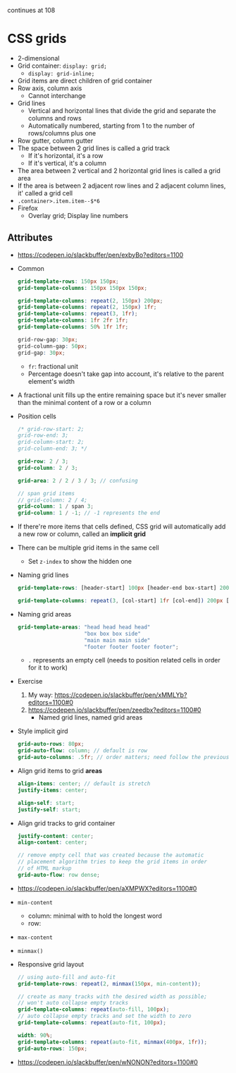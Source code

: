 continues at 108
# CSS grids
- 2-dimensional
- Grid container: `display: grid;`
    - `display: grid-inline;`
- Grid items are direct children of grid container
- Row axis, column axis
    - Cannot interchange
- Grid lines
    - Vertical and horizontal lines that divide the grid and separate the columns and rows
    - Automatically numbered, starting from 1 to the number of rows/columns plus one
- Row gutter, column gutter
- The space between 2 grid lines is called a grid track
    - If it's horizontal, it's a row
    - If it's vertical, it's a column
- The area between 2 vertical and 2 horizontal grid lines is called a grid area
- If the area is between 2 adjacent row lines and 2 adjacent column lines, it' called a grid cell
- `.container>.item.item--$*6`
- Firefox
    - Overlay grid; Display line numbers
## Attributes
- https://codepen.io/slackbuffer/pen/exbyBo?editors=1100
- Common

    ```scss
    grid-template-rows: 150px 150px;
    grid-template-columns: 150px 150px 150px;

    grid-template-columns: repeat(2, 150px) 200px;
    grid-template-columns: repeat(2, 150px) 1fr;
    grid-template-columns: repeat(3, 1fr);
    grid-template-columns: 1fr 2fr 1fr;
    grid-template-columns: 50% 1fr 1fr;

    grid-row-gap: 30px;
    grid-column-gap: 50px;
    grid-gap: 30px;
    ```

    - `fr`: fractional unit
    - Percentage doesn't take gap into account, it's relative to the parent element's width
- A fractional unit fills up the entire remaining space but it's never smaller than the minimal content of a row or a column 
- Position cells

    ```scss
    /* grid-row-start: 2;
    grid-row-end: 3;
    grid-column-start: 2;
    grid-column-end: 3; */

    grid-row: 2 / 3;
    grid-column: 2 / 3;

    grid-area: 2 / 2 / 3 / 3; // confusing

    // span grid items
    // grid-column: 2 / 4;
    grid-column: 1 / span 3;
    grid-column: 1 / -1; // -1 represents the end
    ```

- If there're more items that cells defined, CSS grid will automatically add a new row or column, called an **implicit grid**
- There can be multiple grid items in the same cell
    - Set `z-index` to show the hidden one
- Naming grid lines

    ```scss
    grid-template-rows: [header-start] 100px [header-end box-start] 200px [box-end main-start] 400px [main-end footer-start] 100px [footer-end];

    grid-template-columns: repeat(3, [col-start] 1fr [col-end]) 200px [grid-end]; // col-start 1; col-start 3; col-end 3;
    ```

- Naming grid areas

    ```scss
    grid-template-areas: "head head head head"
                         "box box box side"
                         "main main main side"
                         "footer footer footer footer";
    ```

    - `.` represents an empty cell (needs to position related cells in order for it to work)
- Exercise
   1. My way: https://codepen.io/slackbuffer/pen/xMMLYb?editors=1100#0
   2. https://codepen.io/slackbuffer/pen/zeedbx?editors=1100#0
        - Named grid lines, named grid areas
- Style implicit gird

    ```scss
    grid-auto-rows: 80px;
    grid-auto-flow: column; // default is row
    grid-auto-columns: .5fr; // order matters; need follow the previous one
    ```

- Align grid items to grid **areas**

    ```scss
    align-items: center; // default is stretch
    justify-items: center;

    align-self: start;
    justify-self: start;
    ```

- Align grid tracks to grid container

    ```scss
    justify-content: center;
    align-content: center;

    // remove empty cell that was created because the automatic
    // placement algorithm tries to keep the grid items in order
    // of HTML markup
    grid-auto-flow: row dense;
    ```

- https://codepen.io/slackbuffer/pen/aXMPWX?editors=1100#0
- `min-content`
    - column: minimal with to hold the longest word
    - row:
- `max-content`
- `minmax()`
- Responsive grid layout

    ```scss
    // using auto-fill and auto-fit
    grid-template-rows: repeat(2, minmax(150px, min-content));
    
    // create as many tracks with the desired width as possible; 
    // won't auto collapse empty tracks
    grid-template-columns: repeat(auto-fill, 100px);
    // auto collapse empty tracks and set the width to zero
    grid-template-columns: repeat(auto-fit, 100px);
    
    width: 90%;
    grid-template-columns: repeat(auto-fit, minmax(400px, 1fr));
    grid-auto-rows: 150px;
    ```

- https://codepen.io/slackbuffer/pen/wNONON?editors=1100#0